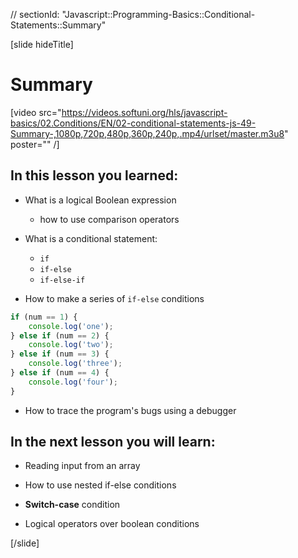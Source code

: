 // sectionId: "Javascript::Programming-Basics::Conditional-Statements::Summary"

[slide hideTitle]
# Summary

[video src="https://videos.softuni.org/hls/javascript-basics/02.Conditions/EN/02-conditional-statements-js-49-Summary-,1080p,720p,480p,360p,240p,.mp4/urlset/master.m3u8" poster="" /]

## In this lesson you learned:

- What is a logical Boolean expression
   - how to use comparison operators

- What is a conditional statement: 
   - `if`
   - `if-else`
   - `if-else-if`
- How to make a series of `if-else` conditions

```js
if (num == 1) {
    console.log('one');
} else if (num == 2) {
    console.log('two');
} else if (num == 3) {
    console.log('three');
} else if (num == 4) {
    console.log('four');
}
```

- How to trace the program's bugs using a debugger

## In the next lesson you will learn:

- Reading input from an array

- How to use nested if-else conditions

- **Switch-case** condition

- Logical operators over boolean conditions

[/slide]
